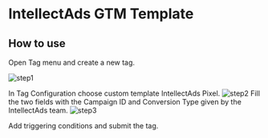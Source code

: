 # IntellectAds GTM Template
## How to use 
Open Tag menu and create a new tag.

![step1](https://www.intellectadz.com/images/gtm_1.png)

In Tag Configuration choose custom template IntellectAds Pixel. 
![step2](https://www.intellectadz.com/images/gtm_2.png)
Fill the two fields with the Campaign ID and Conversion Type given by the IntellectAds team.
![step3](https://www.intellectadz.com/images/gtm_3.png)

Add triggering conditions and submit the tag.
